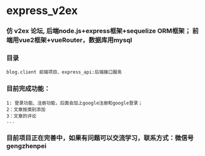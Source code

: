 # express_v2ex
### 仿 v2ex 论坛, 后端node.js+express框架+sequelize ORM框架； 前端用vue2框架+vueRouter，数据库用mysql


### 目录
```
blog.client 前端项目、express_api:后端接口服务
```


### 目前完成功能：
```
1: 登录功能、注册功能，后面会加上google注册和google登录；
2：文章按类别添加
3：文章的评论
...
```

### 目前项目正在完善中，如果有问题可以交流学习，联系方式：微信号 gengzhenpei
